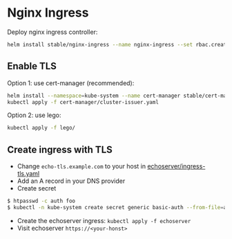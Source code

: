 # Nginx Ingress

Deploy nginx ingress controller:

```sh
helm install stable/nginx-ingress --name nginx-ingress --set rbac.create=true --namespace=kube-system
```

## Enable TLS

Option 1: use cert-manager (recommended):

```sh
helm install --namespace=kube-system --name cert-manager stable/cert-manager --set ingressShim.extraArgs='{--default-issuer-name=letsencrypt,--default-issuer-kind=ClusterIssuer}'
kubectl apply -f cert-manager/cluster-issuer.yaml
```

Option 2: use lego:

```sh
kubectl apply -f lego/
```

## Create ingress with TLS

- Change `echo-tls.example.com` to your host in [echoserver/ingress-tls.yaml](echoserver/ingress-tls.yaml)
- Add an A record in your DNS provider
- Create secret
```sh
$ htpasswd -c auth foo
$ kubectl -n kube-system create secret generic basic-auth --from-file=auth
```
- Create the echoserver ingress: `kubectl apply -f echoserver`
- Visit echoserver `https://<your-honst>`

